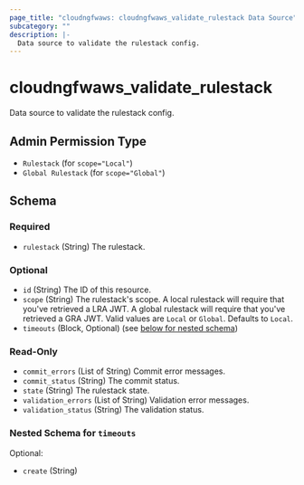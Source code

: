 ```yaml
---
page_title: "cloudngfwaws: cloudngfwaws_validate_rulestack Data Source"
subcategory: ""
description: |-
  Data source to validate the rulestack config.
---
```


# cloudngfwaws_validate_rulestack

Data source to validate the rulestack config.


## Admin Permission Type

* `Rulestack` (for `scope="Local"`)
* `Global Rulestack` (for `scope="Global"`)





<!-- schema generated by tfplugindocs -->
## Schema

### Required

- `rulestack` (String) The rulestack.

### Optional

- `id` (String) The ID of this resource.
- `scope` (String) The rulestack's scope. A local rulestack will require that you've retrieved a LRA JWT. A global rulestack will require that you've retrieved a GRA JWT. Valid values are `Local` or `Global`. Defaults to `Local`.
- `timeouts` (Block, Optional) (see [below for nested schema](#nestedblock--timeouts))

### Read-Only

- `commit_errors` (List of String) Commit error messages.
- `commit_status` (String) The commit status.
- `state` (String) The rulestack state.
- `validation_errors` (List of String) Validation error messages.
- `validation_status` (String) The validation status.

<a id="nestedblock--timeouts"></a>
### Nested Schema for `timeouts`

Optional:

- `create` (String)
